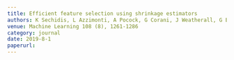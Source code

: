 ```yaml
---
title: Efficient feature selection using shrinkage estimators
authors: K Sechidis, L Azzimonti, A Pocock, G Corani, J Weatherall, G Brown
venue: Machine Learning 108 (8), 1261-1286
category: journal
date: 2019-8-1
paperurl: 
---
```

